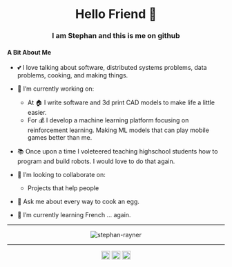 <h1 align="center"> Hello Friend 👋 </h1>
<h3 align="center">I am Stephan and this is me on github</h3>

#### A Bit About Me
- 💕 I love talking about software, distributed systems problems, data problems, cooking, and making things.

- 🔭 I’m currently working on:
  - At 🏠 I write software and 3d print CAD models to make life a little easier.
  - For 💰 I  develop a machine learning platform focusing on reinforcement learning. Making ML models that can play mobile games better than me.
- 📚 Once upon a time I voleteered teaching highschool students how to program and build robots. I would love to do that again.

- 👯 I’m looking to collaborate on:
  - Projects that help people

- 💬 Ask me about every way to cook an egg.

- 🌱 I’m currently learning French ... again.

<hr />
<p align="center">
  <img src="https://github-readme-stats.vercel.app/api?username=stephan-rayner&show_icons=true&count_private=true" alt="stephan-rayner" /> 
</p>
<hr />

<p align="center">
  <a href="https://linkedin.com/in/stephanrayner/" target="blank"><img align="center" src="https://cdn.jsdelivr.net/npm/simple-icons@3.0.1/icons/linkedin.svg" alt="stephanrayner-linkedin" height="20" width="20" /></a>
<!--   <a href="https://stephan-rayner.medium.com/" target="blank"><img align="center" src="https://cdn.jsdelivr.net/npm/simple-icons@3.0.1/icons/medium.svg" alt="profclems" height="20" width="20" /></a> -->
  <a href="https://stackoverflow.com/users/10173254/stephan-rayner" target="blank"><img align="center" src="https://cdn.jsdelivr.net/npm/simple-icons@3.0.1/icons/stackoverflow.svg" alt="stephan-rayner-stackoverflow" height="20" width="20" /></a>
  <a href="https://twitter.com/clems_dev" target="blank"><img align="center" src="https://cdn.jsdelivr.net/npm/simple-icons@3.0.1/icons/twitter.svg" alt="clems_dev" height="20" width="20" /></a>
  
</p>


<!--
**stephan-rayner/stephan-rayner** is a ✨ _special_ ✨ repository because its `README.md` (this file) appears on your GitHub profile.

Here are some ideas to get you started:

- 🔭 I’m currently working on ...
- 🌱 I’m currently learning ...
- 👯 I’m looking to collaborate on ...
- 🤔 I’m looking for help with ...
- 💬 Ask me about ...
- 📫 How to reach me: ...
- 😄 Pronouns: ...
- ⚡ Fun fact: ...
-->
